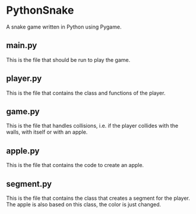 # PythonSnake 
A snake game written in Python using Pygame.

## main.py
This is the file that should be run to play the game.

## player.py
This is the file that contains the class and functions of the player.

## game.py
This is the file that handles collisions, i.e. if the player collides with the walls, with itself or with an apple.

## apple.py 
This is the file that contains the code to create an apple.

## segment.py 
This is the file that contains the class that creates a segment for the player. The apple is also based on this class, the color is just changed.
